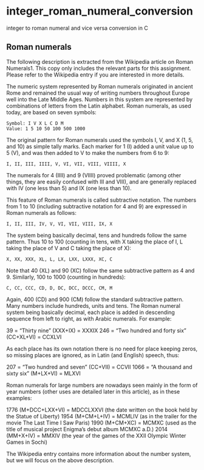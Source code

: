 # integer_roman_numeral_conversion
integer to roman numeral and vice versa conversion in C

## Roman numerals
The following description is extracted from the Wikipedia article on Roman Numerals1. This copy only includes the relevant parts for this assignment.
Please refer to the Wikipedia entry if you are interested in more details.

The numeric system represented by Roman numerals originated in ancient Rome and remained the usual way of
writing numbers throughout Europe well into the Late Middle Ages. Numbers in this system are represented by
combinations of letters from the Latin alphabet. Roman numerals, as used today, are based on seven symbols:

    Symbol: I V X L C D M
    Value: 1 5 10 50 100 500 1000

The original pattern for Roman numerals used the symbols I, V, and X (1, 5, and 10) as simple tally marks.
Each marker for 1 (I) added a unit value up to 5 (V), and was then added to V to make the numbers from 6 to 9:

    I, II, III, IIII, V, VI, VII, VIII, VIIII, X

The numerals for 4 (IIII) and 9 (VIIII) proved problematic (among other things, they are easily confused with III and VIII), and are generally replaced with IV (one less than 5) and IX (one less than 10).

This feature of Roman numerals is called subtractive notation. The numbers from 1 to 10 (including subtractive notation for 4 and 9) are expressed in Roman numerals as follows:

    I, II, III, IV, V, VI, VII, VIII, IX, X

The system being basically decimal, tens and hundreds follow the same pattern. Thus 10 to 100 (counting in tens, with X taking the place of I, L taking the place of V and C taking the place of X):

    X, XX, XXX, XL, L, LX, LXX, LXXX, XC, C

Note that 40 (XL) and 90 (XC) follow the same subtractive pattern as 4 and 9.
Similarly, 100 to 1000 (counting in hundreds):

    C, CC, CCC, CD, D, DC, DCC, DCCC, CM, M

Again, 400 (CD) and 900 (CM) follow the standard subtractive pattern.
Many numbers include hundreds, units and tens. The Roman numeral system being basically decimal, each
place is added in descending sequence from left to right, as with Arabic numerals. For example:

   39 = “Thirty nine” (XXX+IX) = XXXIX
   246 = “Two hundred and forty six” (CC+XL+VI) = CCXLVI

As each place has its own notation there is no need for place keeping zeros, so missing places are ignored, as in Latin (and English) speech, thus:

   207 = “Two hundred and seven” (CC+VII) = CCVII
   1066 = “A thousand and sixty six” (M+LX+VI) = MLXVI

Roman numerals for large numbers are nowadays seen mainly in the form of year numbers (other uses are detailed later in this article), as in these examples:

   1776 (M+DCC+LXX+VI) = MDCCLXXVI (the date written on the book held by the Statue of Liberty)
   1954 (M+CM+L+IV) = MCMLIV (as in the trailer for the movie The Last Time I Saw Paris)
   1990 (M+CM+XC) = MCMXC (used as the title of musical project Enigma’s debut album MCMXC a.D.)
   2014 (MM+X+IV) = MMXIV (the year of the games of the XXII Olympic Winter Games in Sochi)

The Wikipedia entry contains more information about the number system, but we will focus on the above
description.
